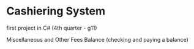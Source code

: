 # Cashiering System

first project in C# (4th quarter - g11)

Miscellaneous and Other Fees Balance (checking and paying a balance)

